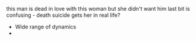 this man is dead in love with this woman but she didn't want him
last bit is confusing - death suicide
gets her in real life?

- Wide range of dynamics 
- 
